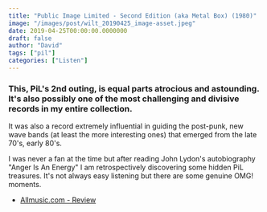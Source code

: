 ```yaml
---
title: "Public Image Limited - Second Edition (aka Metal Box) (1980)"
image: "/images/post/wilt_20190425_image-asset.jpeg"
date: 2019-04-25T00:00:00.0000000
draft: false
author: "David"
tags: ["pil"]
categories: ["Listen"]
---
```

### This, PiL's 2nd outing, is equal parts atrocious and astounding. It's also possibly one of the most challenging and divisive records in my entire collection.

 It was also a record extremely influential in guiding the post-punk, new wave bands (at least the more interesting ones) that emerged from the late 70's, early 80's. 

 I was never a fan at the time but after reading John Lydon's autobiography "Anger Is An Energy" I am retrospectively discovering some hidden PiL treasures.  It's not always easy listening but there are some genuine OMG! moments.

-  [Allmusic.com - Review](https://www.allmusic.com/album/second-edition-mw0000197931)